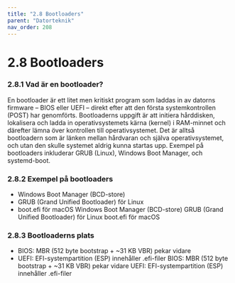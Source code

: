 ```yaml
---
title: "2.8 Bootloaders"
parent: "Datorteknik"
nav_order: 208
---
```


# 2.8 Bootloaders

### 2.8.1 Vad är en bootloader?
En bootloader är ett litet men kritiskt program som laddas in av datorns firmware – BIOS eller UEFI – direkt efter att den första systemkontrollen (POST) har genomförts. Bootloaderns uppgift är att initiera hårddisken, lokalisera och ladda in operativsystemets kärna (kernel) i RAM-minnet och därefter lämna över kontrollen till operativsystemet. Det är alltså bootloadern som är länken mellan hårdvaran och själva operativsystemet, och utan den skulle systemet aldrig kunna startas upp. Exempel på bootloaders inkluderar GRUB (Linux), Windows Boot Manager, och systemd-boot.
### 2.8.2 Exempel på bootloaders
- Windows Boot Manager (BCD-store)
- GRUB (Grand Unified Bootloader) för Linux
- boot.efi för macOS
Windows Boot Manager (BCD-store)
GRUB (Grand Unified Bootloader) för Linux
boot.efi för macOS
### 2.8.3 Bootloaderns plats
- BIOS: MBR (512 byte bootstrap + ~31 KB VBR) pekar vidare
- UEFI: EFI-systempartition (ESP) innehåller .efi-filer
BIOS: MBR (512 byte bootstrap + ~31 KB VBR) pekar vidare
UEFI: EFI-systempartition (ESP) innehåller .efi-filer